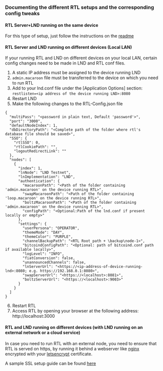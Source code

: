 ### Documenting the different RTL setups and the corresponding config tweaks

#### RTL Server+LND running on the same device
For this type of setup, just follow the instructions on the [readme](../README.md)

#### RTL Server and LND running on different devices (Local LAN)
If your running RTL and LND on different devices on your local LAN, certain config changes need to be made in LND and RTL conf files.
1. A static IP address must be assigned to the device running LND
2. `admin.macaroon` file must be transferred to the device on which you need to run RTL
3. Add to your lnd.conf file under the [Application Options] section: `restlisten=<ip address of the device running LND>:8080`
4. Restart LND
5. Make the following changes to the RTL-Config.json file
```
{
  "multiPass": "<password in plain text, Default 'password'>",
  "port": "3000",
  "defaultNodeIndex": 1,
  "dbDirectoryPath": "<Complete path of the folder where rtl's database file should be saved>",
  "SSO": {
    "rtlSSO": 0,
    "rtlCookiePath": "",
    "logoutRedirectLink": ""
  },
  "nodes": [
    {
      "index": 1,
      "lnNode": "LND Testnet",
      "lnImplementation": "LND",
      "authentication": {
        "macaroonPath": "<Path of the folder containing 'admin.macaroon' on the device running RTL>",
        "swapMacaroonPath": "<Path of the folder containing 'loop.macaroon' on the device running RTL>",
        "boltzMacaroonPath": "<Path of the folder containing 'admin.macaroon' on the device running RTL>",
        "configPath": "<Optional:Path of the lnd.conf if present locally or empty>"
      },
      "settings": {
        "userPersona": "OPERATOR",
        "themeMode": "DAY",
        "themeColor": "PURPLE",
        "channelBackupPath": "<RTL Root path + \backup\node-1>",
        "bitcoindConfigPath": "<Optional: path of bitcoind.conf path if available locally>",
        "logLevel": "INFO",
        "fiatConversion": false,
        "unannouncedChannels": false,
        "lnServerUrl": "<https://<ip-address-of-device-running-lnd>:8080; e.g. https://192.168.0.1:8080>",
        "swapServerUrl": "<https://<localhost>:8081>",
        "boltzServerUrl": "<https://<localhost>:9003>"
      }
    }
  ]
}
```
6. Restart RTL
7. Access RTL by opening your browser at the following address: http://localhost:3000

#### RTL and LND running on different devices (with LND running on an external network or a cloud service)

In case you need to run RTL with an external node, you need to ensure that RTL is served on https, by running it behind a webserver like [nginx](https://nginx.org/en/download.html) encrypted with your [letsencrypt](https://letsencrypt.org) certificate.

A sample SSL setup guide can be found [here](RTL_SSL_setup.md)
